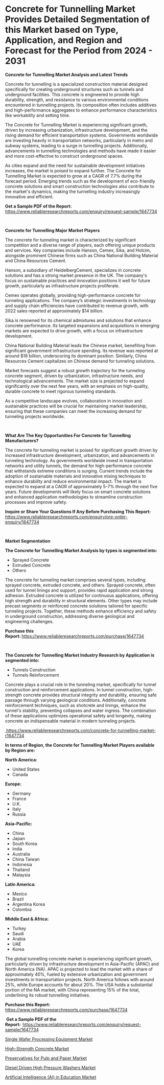 <p><h1>Concrete for Tunnelling Market Provides Detailed Segmentation of this Market based on Type, Application, and Region and Forecast for the Period from 2024 - 2031</h1></p><p><strong>Concrete for Tunnelling Market Analysis and Latest Trends</strong></p>
<p><p>Concrete for tunnelling is a specialized construction material designed specifically for creating underground structures such as tunnels and underground facilities. This concrete is engineered to provide high durability, strength, and resistance to various environmental conditions encountered in tunnelling projects. Its composition often includes additives and high-performance aggregates to enhance performance characteristics like workability and setting time.</p><p>The Concrete for Tunnelling Market is experiencing significant growth, driven by increasing urbanization, infrastructure development, and the rising demand for efficient transportation systems. Governments worldwide are investing heavily in transportation networks, particularly in metro and subway systems, leading to a surge in tunnelling projects. Additionally, advancements in tunnelling technologies and methods have made it easier and more cost-effective to construct underground spaces.</p><p>As cities expand and the need for sustainable development initiatives increases, the market is poised to expand further. The Concrete for Tunnelling Market is expected to grow at a CAGR of 7.7% during the forecast period. Emerging trends such as the development of eco-friendly concrete solutions and smart construction technologies also contribute to the market's dynamics, making the tunnelling industry increasingly innovative and efficient.</p></p>
<p><strong>Get a Sample PDF of the Report:&nbsp;</strong> <a href="https://www.reliableresearchreports.com/enquiry/request-sample/1647734?utm_campaign=24&utm_medium=2&utm_source=Github&utm_content=ia&utm_term=27102024&utm_id=concrete-for-tunnelling">https://www.reliableresearchreports.com/enquiry/request-sample/1647734</a></p>
<p>&nbsp;</p>
<p><strong>Concrete for Tunnelling Major Market Players</strong></p>
<p><p>The concrete for tunneling market is characterized by significant competition and a diverse range of players, each offering unique products and services. Key companies include Hanson, Cemex, Sika, and Holcim, alongside prominent Chinese firms such as China National Building Material and China Resources Cement.</p><p>Hanson, a subsidiary of HeidelbergCement, specializes in concrete solutions and has a strong market presence in the UK. The company's focus on sustainable practices and innovation positions it well for future growth, particularly as infrastructure projects proliferate. </p><p>Cemex operates globally, providing high-performance concrete for tunneling applications. The company’s strategic investments in technology and supply chain efficiencies have contributed to revenue growth, with 2022 sales reported at approximately $14 billion. </p><p>Sika is renowned for its chemical admixtures and solutions that enhance concrete performance. Its targeted expansions and acquisitions in emerging markets are expected to drive growth, with a focus on infrastructure development.</p><p>China National Building Material leads the Chinese market, benefiting from significant government infrastructure spending. Its revenue was reported at around $18 billion, underscoring its dominant position. Similarly, China Resources Cement capitalizes on Chinese demand for tunneling solutions.</p><p>Market forecasts suggest a robust growth trajectory for the tunneling concrete segment, driven by urbanization, infrastructure needs, and technological advancements. The market size is projected to expand significantly over the next few years, with an emphasis on high-quality, durable concrete to meet rigorous tunneling standards.</p><p>As a competitive landscape evolves, collaboration in innovation and sustainable practices will be crucial for maintaining market leadership, ensuring that these companies can meet the increasing demand for tunneling projects worldwide.</p></p>
<p>&nbsp;</p>
<p><strong>What Are The Key Opportunities For Concrete for Tunnelling Manufacturers?</strong></p>
<p><p>The concrete for tunneling market is poised for significant growth driven by increased infrastructure development, urbanization, and advancements in tunneling technology. As governments worldwide invest in transportation networks and utility tunnels, the demand for high-performance concrete that withstands extreme conditions is surging. Current trends include the adoption of sustainable materials and innovative mixing techniques to enhance durability and reduce environmental impact. The market is expected to expand at a CAGR of approximately 5-7% through the next five years. Future developments will likely focus on smart concrete solutions and enhanced application methodologies to streamline construction processes and improve safety.</p></p>
<p><strong>Inquire or Share Your Questions If Any Before Purchasing This Report:</strong> <a href="https://www.reliableresearchreports.com/enquiry/pre-order-enquiry/1647734?utm_campaign=24&utm_medium=2&utm_source=Github&utm_content=ia&utm_term=27102024&utm_id=concrete-for-tunnelling">https://www.reliableresearchreports.com/enquiry/pre-order-enquiry/1647734</a></p>
<p>&nbsp;</p>
<p><strong>Market Segmentation</strong></p>
<p><strong>The Concrete for Tunnelling Market Analysis by types is segmented into:</strong></p>
<p><ul><li>Sprayed Concrete</li><li>Extruded Concrete</li><li>Others</li></ul></p>
<p><p>The concrete for tunneling market comprises several types, including sprayed concrete, extruded concrete, and others. Sprayed concrete, often used for tunnel linings and support, provides rapid application and strong adhesion. Extruded concrete is utilized for continuous applications, offering high strength and durability in structural elements. Other types may include precast segments or reinforced concrete solutions tailored for specific tunneling projects. Together, these methods enhance efficiency and safety in underground construction, addressing diverse geological and engineering challenges.</p></p>
<p><strong>Purchase this Report:&nbsp;</strong><a href="https://www.reliableresearchreports.com/purchase/1647734?utm_campaign=24&utm_medium=2&utm_source=Github&utm_content=ia&utm_term=27102024&utm_id=concrete-for-tunnelling">https://www.reliableresearchreports.com/purchase/1647734</a></p>
<p>&nbsp;</p>
<p><strong>The Concrete for Tunnelling Market Industry Research by Application is segmented into:</strong></p>
<p><ul><li>Tunnels Construction</li><li>Tunnels Reinforcement</li></ul></p>
<p><p>Concrete plays a crucial role in the tunneling market, specifically for tunnel construction and reinforcement applications. In tunnel construction, high-strength concrete provides structural integrity and durability, ensuring safe passage through varying geological conditions. Additionally, concrete reinforcement techniques, such as shotcrete and linings, enhance the tunnel's stability, preventing collapses and water ingress. The combination of these applications optimizes operational safety and longevity, making concrete an indispensable material in modern tunneling projects.</p></p>
<p><a href="https://www.reliableresearchreports.com/concrete-for-tunnelling-market-r1647734?utm_campaign=24&utm_medium=2&utm_source=Github&utm_content=ia&utm_term=27102024&utm_id=concrete-for-tunnelling">&nbsp;https://www.reliableresearchreports.com/concrete-for-tunnelling-market-r1647734</a></p>
<p><strong>In terms of Region, the Concrete for Tunnelling Market Players available by Region are:</strong></p>
<p>
    <p> <strong> North America: </strong>
        <ul>
            <li>United States</li>
            <li>Canada</li>
        </ul>
        </p> 
    <p> <strong> Europe: </strong>
        <ul>
            <li>Germany</li>
            <li>France</li>
            <li>U.K.</li>
            <li>Italy</li>
            <li>Russia</li>
        </ul>
        </p> 
    <p> <strong> Asia-Pacific: </strong>
        <ul>
            <li>China</li>
            <li>Japan</li>
            <li>South Korea</li>
            <li>India</li>
            <li>Australia</li>
            <li>China Taiwan</li>
            <li>Indonesia</li>
            <li>Thailand</li>
            <li>Malaysia</li>
        </ul>
        </p> 
    <p> <strong> Latin America: </strong>
        <ul>
            <li>Mexico</li>
            <li>Brazil</li>
            <li>Argentina Korea</li>
            <li>Colombia</li>
        </ul>
        </p> 
    <p> <strong> Middle East & Africa: </strong>
        <ul>
            <li>Turkey</li>
            <li>Saudi</li>
            <li>Arabia</li>
            <li>UAE</li>
            <li>Korea</li>
        </ul>
    </p>
    </p>
<p><p>The global tunnelling concrete market is experiencing significant growth, particularly driven by infrastructure development in Asia-Pacific (APAC) and North America (NA). APAC is projected to lead the market with a share of approximately 40%, fueled by extensive urbanization and government investments in transportation projects. North America follows with around 25%, while Europe accounts for about 20%. The USA holds a substantial portion of the NA market, with China representing 15% of the total, underlining its robust tunnelling initiatives.</p></p>
<p><strong>Purchase this Report: </strong><a href="https://www.reliableresearchreports.com/purchase/1647734?utm_campaign=24&utm_medium=2&utm_source=Github&utm_content=ia&utm_term=27102024&utm_id=concrete-for-tunnelling">https://www.reliableresearchreports.com/purchase/1647734</a></p>
<p>&nbsp;<strong>Get a Sample PDF of the Report:&nbsp;&nbsp;</strong><a href="https://www.reliableresearchreports.com/enquiry/request-sample/1647734?utm_campaign=24&utm_medium=2&utm_source=Github&utm_content=ia&utm_term=27102024&utm_id=concrete-for-tunnelling">https://www.reliableresearchreports.com/enquiry/request-sample/1647734</a></p>
<p><strong></strong></p>
<p><p><a href="https://issuu.com/reportprime-2/docs/single-wafer-processing-equipment-m_00c1953f624b72?utm_campaign=24&utm_medium=2&utm_source=Github&utm_content=ia&utm_term=27102024&utm_id=concrete-for-tunnelling">Single Wafer Processing Equipment Market</a></p><p><a href="https://www.linkedin.com/pulse/high-strength-concrete-market-emerging-trends-future-prospects-imtke?utm_campaign=24&utm_medium=2&utm_source=Github&utm_content=ia&utm_term=27102024&utm_id=concrete-for-tunnelling">High-Strength Concrete Market</a></p><p><a href="https://github.com/inouyeaowaugh3/Market-Research-Report-List-1/blob/main/preservatives-for-pulp-and-paper-market.md?utm_campaign=24&utm_medium=2&utm_source=Github&utm_content=ia&utm_term=27102024&utm_id=concrete-for-tunnelling">Preservatives for Pulp and Paper Market</a></p><p><a href="https://issuu.com/reportprime-2/docs/diesel-driven-high-pressure-washers_2ccb1e9037585f?utm_campaign=24&utm_medium=2&utm_source=Github&utm_content=ia&utm_term=27102024&utm_id=concrete-for-tunnelling">Diesel Driven High Pressure Washers Market</a></p><p><a href="https://www.linkedin.com/pulse/global-artificial-intelligence-ai-education-market-share-growth-ks0me?utm_campaign=24&utm_medium=2&utm_source=Github&utm_content=ia&utm_term=27102024&utm_id=concrete-for-tunnelling">Artificial Intelligence (AI) in Education Market</a></p></p>